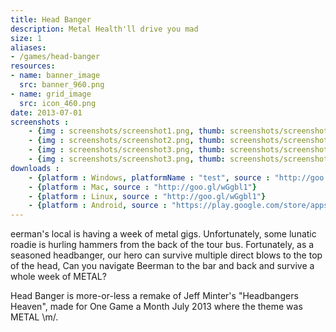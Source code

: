 ```yaml
---
title: Head Banger
description: Metal Health'll drive you mad
size: 1
aliases:
- /games/head-banger
resources:
- name: banner_image 
  src: banner_960.png
- name: grid_image  
  src: icon_460.png
date: 2013-07-01 
screenshots :
    - {img : screenshots/screenshot1.png, thumb: screenshots/screenshot1_460.jpg,  title : ""}
    - {img : screenshots/screenshot2.png, thumb: screenshots/screenshot2_460.jpg,  title : ""}
    - {img : screenshots/screenshot3.png, thumb: screenshots/screenshot3_460.jpg,  title : ""}
    - {img : screenshots/screenshot3.png, thumb: screenshots/screenshot4_460.jpg,  title : ""}
downloads :
    - {platform : Windows, platformName : "test", source : "http://goo.gl/wgUBJj"} 
    - {platform : Mac, source : "http://goo.gl/wGgbl1"} 
    - {platform : Linux, source : "http://goo.gl/wGgbl1"} 
    - {platform : Android, source : "https://play.google.com/store/apps/details?id=uk.co.beercave.headbanger"} 
---
```


eerman's local is having a week of metal gigs. Unfortunately, some lunatic roadie is hurling hammers from the back of the tour bus. Fortunately, as a seasoned headbanger, our hero can survive multiple direct blows to the top of the head, Can you navigate Beerman to the bar and back and survive a whole week of METAL?

Head Banger is more-or-less a remake of Jeff Minter's "Headbangers Heaven", made for One Game a Month July 2013 where the theme was METAL \m/.